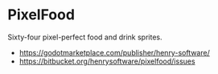 # PixelFood

Sixty-four pixel-perfect food and drink sprites.

- <https://godotmarketplace.com/publisher/henry-software/>
- <https://bitbucket.org/henrysoftware/pixelfood/issues>
